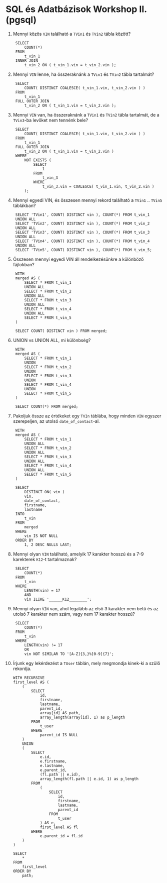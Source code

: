 # SQL és Adatbázisok Workshop II. (pgsql)

1. Mennyi közös `VIN` található a `TVin1` és `TVin2` tábla között?

		SELECT
			COUNT(*)
		FROM
			t_vin_1
		INNER JOIN
			t_vin_2 ON ( t_vin_1.vin = t_vin_2.vin );

2. Mennyi `VIN` lenne, ha összeraknánk a `TVin1` és `TVin2` tábla tartalmát?

		SELECT
			COUNT( DISTINCT COALESCE( t_vin_1.vin, t_vin_2.vin ) )
		FROM
			t_vin_1
		FULL OUTER JOIN
			t_vin_2 ON ( t_vin_1.vin = t_vin_2.vin );

3. Mennyi `VIN` van, ha összeraknánk a `TVin1` és `TVin2` tábla tartalmát, de a `TVin3`-ba levőket nem tennénk bele?

		SELECT
			COUNT( DISTINCT COALESCE( t_vin_1.vin, t_vin_2.vin ) )
		FROM
			t_vin_1
		FULL OUTER JOIN
			t_vin_2 ON ( t_vin_1.vin = t_vin_2.vin )
		WHERE
			NOT EXISTS (
				SELECT
					1
				FROM
					t_vin_3
				WHERE
					t_vin_3.vin = COALESCE( t_vin_1.vin, t_vin_2.vin )
			);

4. Mennyi egyedi VIN, és összesen mennyi rekord található a `TVin1` .. `TVin5` táblákban?

		SELECT 'TVin1', COUNT( DISTINCT vin ), COUNT(*) FROM t_vin_1
		UNION ALL
		SELECT 'TVin2', COUNT( DISTINCT vin ), COUNT(*) FROM t_vin_2
		UNION ALL
		SELECT 'TVin3', COUNT( DISTINCT vin ), COUNT(*) FROM t_vin_3
		UNION ALL
		SELECT 'TVin4', COUNT( DISTINCT vin ), COUNT(*) FROM t_vin_4
		UNION ALL
		SELECT 'TVin5', COUNT( DISTINCT vin ), COUNT(*) FROM t_vin_5;

5. Összesen mennyi egyedi VIN áll rendelkezésünkre a különböző fájlokban?

		WITH 
		merged AS (
			SELECT * FROM t_vin_1
			UNION ALL
			SELECT * FROM t_vin_2
			UNION ALL
			SELECT * FROM t_vin_3
			UNION ALL
			SELECT * FROM t_vin_4
			UNION ALL
			SELECT * FROM t_vin_5
		)
		
		SELECT COUNT( DISTINCT vin ) FROM merged;

6. UNION vs UNION ALL, mi különbség?
	
		WITH 
		merged AS (
			SELECT * FROM t_vin_1
			UNION
			SELECT * FROM t_vin_2
			UNION
			SELECT * FROM t_vin_3
			UNION
			SELECT * FROM t_vin_4
			UNION
			SELECT * FROM t_vin_5
		)
		
		SELECT COUNT(*) FROM merged;

7. Pakoljuk össze az értékeket egy `TVIn` táblába, hogy minden `VIN` egyszer szerepeljen, az utolsó `date_of_contact`-al.

		WITH 
		merged AS (
			SELECT * FROM t_vin_1
			UNION ALL
			SELECT * FROM t_vin_2
			UNION ALL
			SELECT * FROM t_vin_3
			UNION ALL
			SELECT * FROM t_vin_4
			UNION ALL
			SELECT * FROM t_vin_5
		)
		
		SELECT
			DISTINCT ON( vin )
			vin,
			date_of_contact,
			firstname,
			lastname
		INTO
			t_vin
		FROM
			merged
		WHERE
			vin IS NOT NULL
		ORDER BY
			1, 2 DESC NULLS LAST;

8. Mennyi olyan `VIN` található, amelyik 17 karakter hosszú és a 7-9 karekterek `K12`-t tartalmaznak?

		SELECT
			COUNT(*)
		FROM
			t_vin
		WHERE
			LENGTH(vin) = 17
			AND
			vin ILIKE '______K12________';

9. Mennyi olyan `VIN` van, ahol legalább az első 3 karakter nem betű és az utolsó 7 karakter nem szám, vagy nem 17 karakter hosszú?

		SELECT
			COUNT(*)
		FROM
			t_vin
		WHERE
			LENGTH(vin) != 17
			OR
			vin NOT SIMILAR TO '[A-Z]{3,}%[0-9]{7}';

10. Írjunk egy lekérdezést a `TUser` táblán, mely megmondja kinek-ki a szülő rekordja.

		WITH RECURSIVE 
		first_level AS (
		    (
		        SELECT 
		            id, 
		            firstname,
		            lastname, 
		            parent_id, 
		            array[id] AS path, 
		            array_length(array[id], 1) as p_length 
		        FROM 
		            t_user
		        WHERE
		            parent_id IS NULL
		    )
		    UNION
		    (
		        SELECT 
		            e.id, 
		            e.firstname,
		            e.lastname, 
		            e.parent_id, 
		            (fl.path || e.id), 
		            array_length(fl.path || e.id, 1) as p_length
		        FROM
		            (
		                SELECT 
		                    id, 
		                    firstname,
		                    lastname,
		                    parent_id 
		                FROM 
		                    t_user
		            ) AS e, 
		            first_level AS fl
		        WHERE 
		            e.parent_id = fl.id
		    )
		)
		
		SELECT 
		    * 
		FROM 
		    first_level 
		ORDER BY 
		    path;